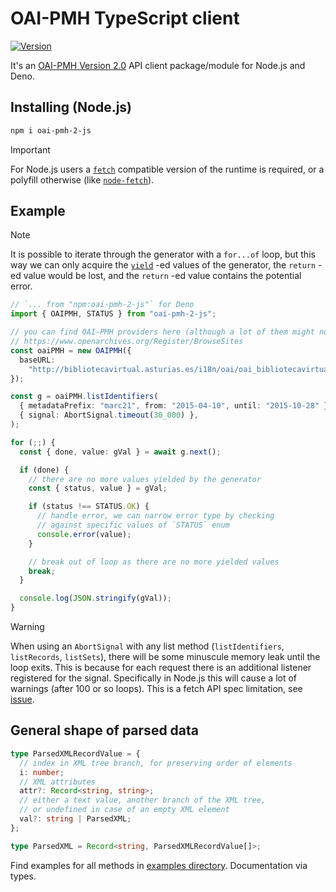 # OAI-PMH TypeScript client

[![Version][npm-svg]][npm-url]

It's an
[OAI-PMH Version 2.0](https://www.openarchives.org/OAI/openarchivesprotocol.html)
API client package/module for Node.js and Deno.

## Installing (Node.js)

```sh
npm i oai-pmh-2-js
```

<!--deno-fmt-ignore-start-->

> [!IMPORTANT]
> For Node.js users a
> [`fetch`](https://developer.mozilla.org/en-US/docs/Web/API/fetch#browser_compatibility)
> compatible version of the runtime is required, or a polyfill otherwise (like
> [`node-fetch`](https://github.com/node-fetch/node-fetch?tab=readme-ov-file#providing-global-access)).

<!--deno-fmt-ignore-end-->

## Example

<!--deno-fmt-ignore-start-->

> [!NOTE]
> It is possible to iterate through the generator with a `for...of`
> loop, but this way we can only acquire the
> [`yield`](https://developer.mozilla.org/en-US/docs/Web/JavaScript/Reference/Operators/yield)
> -ed values of the generator, the `return` -ed value would be lost, and the
> `return` -ed value contains the potential error.

<!--deno-fmt-ignore-end-->

```typescript
// `... from "npm:oai-pmh-2-js"` for Deno
import { OAIPMH, STATUS } from "oai-pmh-2-js";

// you can find OAI-PMH providers here (although a lot of them might not work):
// https://www.openarchives.org/Register/BrowseSites
const oaiPMH = new OAIPMH({
  baseURL:
    "http://bibliotecavirtual.asturias.es/i18n/oai/oai_bibliotecavirtual.asturias.es.cmd",
});

const g = oaiPMH.listIdentifiers(
  { metadataPrefix: "marc21", from: "2015-04-10", until: "2015-10-28" },
  { signal: AbortSignal.timeout(30_000) },
);

for (;;) {
  const { done, value: gVal } = await g.next();

  if (done) {
    // there are no more values yielded by the generator
    const { status, value } = gVal;

    if (status !== STATUS.OK) {
      // handle error, we can narrow error type by checking
      // against specific values of `STATUS` enum
      console.error(value);
    }

    // break out of loop as there are no more yielded values
    break;
  }

  console.log(JSON.stringify(gVal));
}
```

<!-- TODO: Mention import { setMaxListeners } from "node:events"; setMaxListeners(2000, this.#abortController.signal); -->

<!--deno-fmt-ignore-start-->

> [!WARNING]
> When using an `AbortSignal` with any list method
> (`listIdentifiers`, `listRecords`, `listSets`), there will be some minuscule
> memory leak until the loop exits. This is because for each request there is an
> additional listener registered for the signal. Specifically in Node.js this
> will cause a lot of warnings (after 100 or so loops). This is a fetch API spec
> limitation, see [issue](https://github.com/nodejs/undici/issues/939).

<!--deno-fmt-ignore-end-->

## General shape of parsed data

```typescript
type ParsedXMLRecordValue = {
  // index in XML tree branch, for preserving order of elements
  i: number;
  // XML attributes
  attr?: Record<string, string>;
  // either a text value, another branch of the XML tree,
  // or undefined in case of an empty XML element
  val?: string | ParsedXML;
};

type ParsedXML = Record<string, ParsedXMLRecordValue[]>;
```

Find examples for all methods in
[examples directory](https://github.com/flevi29/oai-pmh-2-js/tree/main/examples).
Documentation via types.

[npm-svg]: https://img.shields.io/npm/v/oai-pmh-2-js.svg?style=flat-square
[npm-url]: https://npmjs.org/package/oai-pmh-2-js

